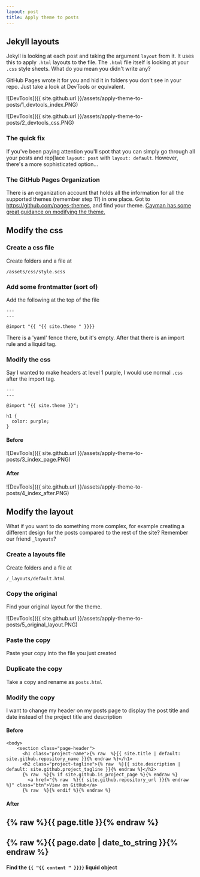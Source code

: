 ```yaml
---
layout: post
title: Apply theme to posts
---
```


## Jekyll layouts

Jekyll is looking at each post and taking the argument `layout` from it. It uses this to apply `.html` layouts to the file. The `.html` file itself is looking at your `.css` style sheets. What do you mean you didn't write any?

GitHub Pages wrote it for you and hid it in folders you don't see in your repo. Just take a look at DevTools or equivalent.

![DevTools]({{ site.github.url }}/assets/apply-theme-to-posts/1_devtools_index.PNG)

![DevTools]({{ site.github.url }}/assets/apply-theme-to-posts/2_devtools_css.PNG)

### The quick fix

If you've been paying attention you'll spot that you can simply go through all your posts and rep[lace `layout: post` with `layout: default`. However, there's a more sophisticated option...

### The GitHub Pages Organization

There is an organization account that holds all the information for all the supported themes (remember step 1?) in one place. Got to https://github.com/pages-themes, and find your theme. [Cayman has some great guidance on modifying the theme.](https://github.com/pages-themes/cayman)

## Modify the css

### Create a css file

Create folders and a file at

```
/assets/css/style.scss
```

### Add some frontmatter (sort of)

Add the following at the top of the file

```
---
---

@import "{{ "{{ site.theme " }}}}
```

There is a 'yaml' fence there, but it's empty. After that there is an import rule and a liquid tag.

### Modify the css

Say I wanted to make headers at level 1 purple, I would use normal `.css` after the import tag.

```
---
---

@import "{{ site.theme }}";

h1 {
  color: purple;
}
```

#### Before

![DevTools]({{ site.github.url }}/assets/apply-theme-to-posts/3_index_page.PNG)

#### After

![DevTools]({{ site.github.url }}/assets/apply-theme-to-posts/4_index_after.PNG)

## Modify the layout

What if you want to do something more complex, for example creating a different design for the posts compared to the rest of the site? Remember our friend `_layouts`?

### Create a layouts file

Create folders and a file at

```
/_layouts/default.html
```

### Copy the original

Find your original layout for the theme.

![DevTools]({{ site.github.url }}/assets/apply-theme-to-posts/5_original_layout.PNG)

### Paste the copy

Paste your copy into the file you just created

### Duplicate the copy

Take a copy and rename as `posts.html`

### Modify the copy

I want to change my header on my posts page to display the post title and date instead of the project title and description

#### Before

```
<body>
    <section class="page-header">
      <h1 class="project-name">{% raw  %}{{ site.title | default: site.github.repository_name }}{% endraw %}</h1>
      <h2 class="project-tagline">{% raw  %}{{ site.description | default: site.github.project_tagline }}{% endraw %}</h2>
      {% raw  %}{% if site.github.is_project_page %}{% endraw %}
        <a href="{% raw  %}{{ site.github.repository_url }}{% endraw %}" class="btn">View on GitHub</a>
      {% raw  %}{% endif %}{% endraw %}
```

#### After

<body>
  <section class="page-header">
    <h1 class="project-name">{% raw  %}{{ page.title }}{% endraw %}</h1>
    <h2 class="project-tagline">{% raw  %}{{ page.date | date_to_string }}{% endraw %}</h2>

#### Find the `{{ "{{ content " }}}}` liquid object
